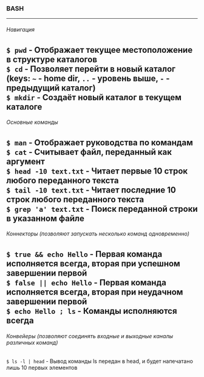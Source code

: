 ### BASH

---
###### Навигация
`$ pwd` - Отображает текущее местоположение в структуре каталогов  
`$ cd` - Позволяет перейти в новый каталог (**keys:** `~` - home dir, `..` - уровень выше, `-` - предыдущий каталог)  
`$ mkdir` - Создаёт новый каталог в текущем каталоге
---
###### Основные команды
`$ man` - Отображает руководства по командам  
`$ cat` - Считывает файл, переданный как аргумент  
`$ head -10 text.txt` - Читает первые 10 строк любого переданного текста  
`$ tail -10 text.txt` - Читает последние 10 строк любого переданного текста  
`$ grep 'a' text.txt` - Поиск переданной строки в указанном файле
---
###### Коннекторы (позволяют запускать несколько команд одновременно)
`$ true && echo Hello` - Первая команда исполняется всегда, вторая при успешном завершении первой  
`$ false || echo Hello` - Первая команда исполняется всегда, вторая при неудачном завершении первой  
`$ echo Hello ; ls` - Команды исполняются всегда
---
###### Конвейеры (позволяют соединять входные и выходные каналы различных команд)
`$ ls -l | head` - Вывод команды ls передан в head, и будет напечатано лишь 10 первых элементов
